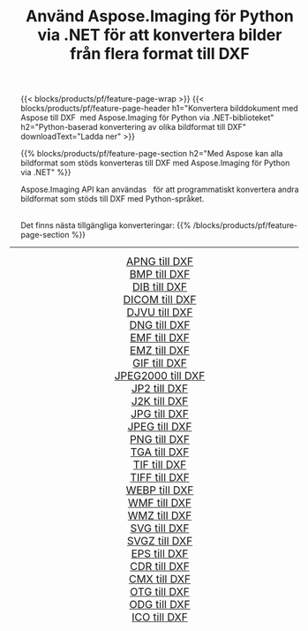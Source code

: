 ﻿---
title: Använd Aspose.Imaging för Python via .NET för att konvertera bilder från flera format till DXF 
weight: 3920
url: /sv/python-net/conversion/to/dxf 
lang: sv
langdirlevel: 2
locales: zh-hans,ja,it,ru,de,es,fr,nl,id,lt,pl,pt,vi,tr,ko,zh-hant,ar,hi,th,sv,cs,uk,he
description: Du kan använda Aspose.Imaging för Python via .NET-biblioteket för att konvertera från en mängd olika format till DXF
---

{{< blocks/products/pf/feature-page-wrap >}}
{{< blocks/products/pf/feature-page-header h1="Konvertera bilddokument med Aspose till DXF  med Aspose.Imaging för Python via .NET-biblioteket" h2="Python-baserad konvertering av olika bildformat till DXF" downloadText="Ladda ner" >}}


{{% blocks/products/pf/feature-page-section  h2="Med Aspose kan alla bildformat som stöds konverteras till DXF med Aspose.Imaging för Python via .NET" %}}
<p align=justify>Aspose.Imaging API kan användas   för att programmatiskt konvertera andra bildformat som stöds till DXF med Python-språket.</p>
<br/>
Det finns nästa tillgängliga konverteringar:
{{% /blocks/products/pf/feature-page-section %}}
<div class="container-fluid productfamilypage bg-gray">
    <div class="convertypes bg-gray agp-content section">
        <div class="container">
		<hr style="margin-left:-20px;"/>
		<div class="row other-converters" style="gap: 10px;font-size: 19px;text-align:center;">
		    <div class='col-md-2 other-converter remove-lp remove-rp'><a href="/imaging/sv/python-net/conversion/apng-to-dxf" style="padding:15px;">APNG till DXF</a></div>
<div class='col-md-2 other-converter remove-lp remove-rp'><a href="/imaging/sv/python-net/conversion/bmp-to-dxf" style="padding:15px;">BMP till DXF</a></div>
<div class='col-md-2 other-converter remove-lp remove-rp'><a href="/imaging/sv/python-net/conversion/dib-to-dxf" style="padding:15px;">DIB till DXF</a></div>
<div class='col-md-2 other-converter remove-lp remove-rp'><a href="/imaging/sv/python-net/conversion/dicom-to-dxf" style="padding:15px;">DICOM till DXF</a></div>
<div class='col-md-2 other-converter remove-lp remove-rp'><a href="/imaging/sv/python-net/conversion/djvu-to-dxf" style="padding:15px;">DJVU till DXF</a></div>
<div class='col-md-2 other-converter remove-lp remove-rp'><a href="/imaging/sv/python-net/conversion/dng-to-dxf" style="padding:15px;">DNG till DXF</a></div>
<div class='col-md-2 other-converter remove-lp remove-rp'><a href="/imaging/sv/python-net/conversion/emf-to-dxf" style="padding:15px;">EMF till DXF</a></div>
<div class='col-md-2 other-converter remove-lp remove-rp'><a href="/imaging/sv/python-net/conversion/emz-to-dxf" style="padding:15px;">EMZ till DXF</a></div>
<div class='col-md-2 other-converter remove-lp remove-rp'><a href="/imaging/sv/python-net/conversion/gif-to-dxf" style="padding:15px;">GIF till DXF</a></div>
<div class='col-md-2 other-converter remove-lp remove-rp'><a href="/imaging/sv/python-net/conversion/jpeg2000-to-dxf" style="padding:15px;">JPEG2000 till DXF</a></div>
<div class='col-md-2 other-converter remove-lp remove-rp'><a href="/imaging/sv/python-net/conversion/jp2-to-dxf" style="padding:15px;">JP2 till DXF</a></div>
<div class='col-md-2 other-converter remove-lp remove-rp'><a href="/imaging/sv/python-net/conversion/j2k-to-dxf" style="padding:15px;">J2K till DXF</a></div>
<div class='col-md-2 other-converter remove-lp remove-rp'><a href="/imaging/sv/python-net/conversion/jpg-to-dxf" style="padding:15px;">JPG till DXF</a></div>
<div class='col-md-2 other-converter remove-lp remove-rp'><a href="/imaging/sv/python-net/conversion/jpeg-to-dxf" style="padding:15px;">JPEG till DXF</a></div>
<div class='col-md-2 other-converter remove-lp remove-rp'><a href="/imaging/sv/python-net/conversion/png-to-dxf" style="padding:15px;">PNG till DXF</a></div>
<div class='col-md-2 other-converter remove-lp remove-rp'><a href="/imaging/sv/python-net/conversion/tga-to-dxf" style="padding:15px;">TGA till DXF</a></div>
<div class='col-md-2 other-converter remove-lp remove-rp'><a href="/imaging/sv/python-net/conversion/tif-to-dxf" style="padding:15px;">TIF till DXF</a></div>
<div class='col-md-2 other-converter remove-lp remove-rp'><a href="/imaging/sv/python-net/conversion/tiff-to-dxf" style="padding:15px;">TIFF till DXF</a></div>
<div class='col-md-2 other-converter remove-lp remove-rp'><a href="/imaging/sv/python-net/conversion/webp-to-dxf" style="padding:15px;">WEBP till DXF</a></div>
<div class='col-md-2 other-converter remove-lp remove-rp'><a href="/imaging/sv/python-net/conversion/wmf-to-dxf" style="padding:15px;">WMF till DXF</a></div>
<div class='col-md-2 other-converter remove-lp remove-rp'><a href="/imaging/sv/python-net/conversion/wmz-to-dxf" style="padding:15px;">WMZ till DXF</a></div>
<div class='col-md-2 other-converter remove-lp remove-rp'><a href="/imaging/sv/python-net/conversion/svg-to-dxf" style="padding:15px;">SVG till DXF</a></div>
<div class='col-md-2 other-converter remove-lp remove-rp'><a href="/imaging/sv/python-net/conversion/svgz-to-dxf" style="padding:15px;">SVGZ till DXF</a></div>
<div class='col-md-2 other-converter remove-lp remove-rp'><a href="/imaging/sv/python-net/conversion/eps-to-dxf" style="padding:15px;">EPS till DXF</a></div>
<div class='col-md-2 other-converter remove-lp remove-rp'><a href="/imaging/sv/python-net/conversion/cdr-to-dxf" style="padding:15px;">CDR till DXF</a></div>
<div class='col-md-2 other-converter remove-lp remove-rp'><a href="/imaging/sv/python-net/conversion/cmx-to-dxf" style="padding:15px;">CMX till DXF</a></div>
<div class='col-md-2 other-converter remove-lp remove-rp'><a href="/imaging/sv/python-net/conversion/otg-to-dxf" style="padding:15px;">OTG till DXF</a></div>
<div class='col-md-2 other-converter remove-lp remove-rp'><a href="/imaging/sv/python-net/conversion/odg-to-dxf" style="padding:15px;">ODG till DXF</a></div>
<div class='col-md-2 other-converter remove-lp remove-rp'><a href="/imaging/sv/python-net/conversion/ico-to-dxf" style="padding:15px;">ICO till DXF</a></div>
                </div>
        </div>
    </div>
</div>
<br/>

